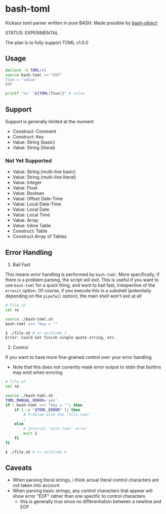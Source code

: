 # bash-toml

Kickass toml parser written in pure BASH. Made possible by [bash-object](https://github.com/hyperupcall/bash-object)

STATUS: EXPERIMENTAL

The plan is to fully support TOML v1.0.0

## Usage

```sh
declare -A TOML=()
source bash-toml <<-"EOF"
five = 'value'
EOF

printf '%s' "${TOML[five]}" # value
```

## Support

Support is generally limited at the moment

- Construct: Comment
- Construct: Key
- Value: String (basic)
- Value: String (literal)

### Not Yet Supported

- Value: String (multi-line basic)
- Value: String (multi-line literal)
- Value: Integer
- Value: Float
- Value: Boolean
- Value: Offset Date-Time
- Value: Local Date-Time
- Value: Local Date
- Value: Local Time
- Value: Array
- Value: Inline Table
- Construct: Table
- Construct Array of Tables

## Error Handling

1. Bail Fast

This means error handling is performed by `bash-toml`. More specifically, if there is a problem parsing, the script will exit. This is useful if you want to use `bash-toml` for a quick thing, and want to bail fast, irrespective of the `errexit` option. Of course, if you execute this in a subshell (potentially depending on the `pipefail` option), the main shell won't exit at all

```bash
# file.sh
set +e

source ./bash-toml.sh
bash-toml <<< "key = '"
```

```bash
$ ./file.sh # => exitCode 1
Error: Could not finish single quote string, etc.
```

2. Control

If you want to have more fine-grained control over your error handling

- Note that this does not currently mask error output to stdin that builtins may emit when erroring


```bash
# file.sh
set +e

source ./bash-toml.sh
TOML_MANUAL_ERROR='yes'
if ! bash-toml <<< "key = '"; then
	if [ -n "$TOML_ERROR" ]; then
		# Problem with the 'file.toml'
		:
	else
		# Internal 'bash-toml' error
		exit 2
	fi
fi
```

```bash
$ ./file.sh # => exitCode 0
```

## Caveats

- When parsing literal strings, i think actual literal control characters are not taken into account
- When parsing basic strings, any control characters that appear will show error "EOF" rather than one specific to control characters
  - this is generally true since no differentiation between a newline and EOF
